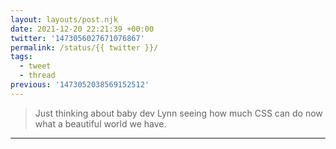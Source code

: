 ```yaml
---
layout: layouts/post.njk
date: 2021-12-20 22:21:39 +00:00
twitter: '1473056027671076867'
permalink: /status/{{ twitter }}/
tags: 
  - tweet
  - thread
previous: '1473052038569152512'
---
```


> Just thinking about baby dev Lynn seeing how much CSS can do now what a beautiful world we have.

---
